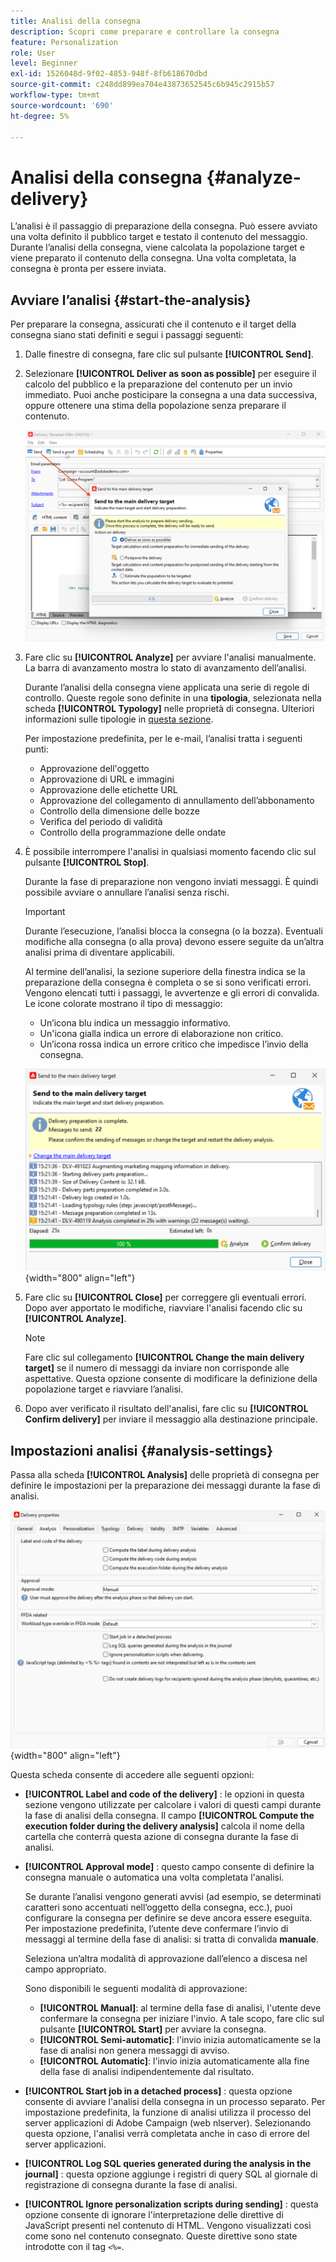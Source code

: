 ```yaml
---
title: Analisi della consegna
description: Scopri come preparare e controllare la consegna
feature: Personalization
role: User
level: Beginner
exl-id: 1526048d-9f02-4853-948f-8fb618670dbd
source-git-commit: c248dd899ea704e43873652545c6b945c2915b57
workflow-type: tm+mt
source-wordcount: '690'
ht-degree: 5%

---
```


# Analisi della consegna {#analyze-delivery}

L’analisi è il passaggio di preparazione della consegna. Può essere avviato una volta definito il pubblico target e testato il contenuto del messaggio. Durante l’analisi della consegna, viene calcolata la popolazione target e viene preparato il contenuto della consegna. Una volta completata, la consegna è pronta per essere inviata.

## Avviare l’analisi {#start-the-analysis}

Per preparare la consegna, assicurati che il contenuto e il target della consegna siano stati definiti e segui i passaggi seguenti:

1. Dalle finestre di consegna, fare clic sul pulsante **[!UICONTROL Send]**.
1. Selezionare **[!UICONTROL Deliver as soon as possible]** per eseguire il calcolo del pubblico e la preparazione del contenuto per un invio immediato. Puoi anche posticipare la consegna a una data successiva, oppure ottenere una stima della popolazione senza preparare il contenuto.

   ![](assets/delivery-analysis-start.png)

1. Fare clic su **[!UICONTROL Analyze]** per avviare l&#39;analisi manualmente. La barra di avanzamento mostra lo stato di avanzamento dell’analisi.

   Durante l’analisi della consegna viene applicata una serie di regole di controllo. Queste regole sono definite in una **tipologia**, selezionata nella scheda **[!UICONTROL Typology]** nelle proprietà di consegna. Ulteriori informazioni sulle tipologie in [questa sezione](../../automation/campaign-opt/campaign-typologies.md).

   Per impostazione predefinita, per le e-mail, l’analisi tratta i seguenti punti:

   * Approvazione dell&#39;oggetto
   * Approvazione di URL e immagini
   * Approvazione delle etichette URL
   * Approvazione del collegamento di annullamento dell’abbonamento
   * Controllo della dimensione delle bozze
   * Verifica del periodo di validità
   * Controllo della programmazione delle ondate


1. È possibile interrompere l&#39;analisi in qualsiasi momento facendo clic sul pulsante **[!UICONTROL Stop]**.

   Durante la fase di preparazione non vengono inviati messaggi. È quindi possibile avviare o annullare l’analisi senza rischi.

   >[!IMPORTANT]
   >
   >Durante l’esecuzione, l’analisi blocca la consegna (o la bozza). Eventuali modifiche alla consegna (o alla prova) devono essere seguite da un’altra analisi prima di diventare applicabili.

   Al termine dell’analisi, la sezione superiore della finestra indica se la preparazione della consegna è completa o se si sono verificati errori. Vengono elencati tutti i passaggi, le avvertenze e gli errori di convalida. Le icone colorate mostrano il tipo di messaggio:

   * Un’icona blu indica un messaggio informativo.
   * Un&#39;icona gialla indica un errore di elaborazione non critico.
   * Un’icona rossa indica un errore critico che impedisce l’invio della consegna.

   ![](assets/delivery-analysis-results.png){width="800" align="left"}

1. Fare clic su **[!UICONTROL Close]** per correggere gli eventuali errori. Dopo aver apportato le modifiche, riavviare l&#39;analisi facendo clic su **[!UICONTROL Analyze]**.

   >[!NOTE]
   >
   >Fare clic sul collegamento **[!UICONTROL Change the main delivery target]** se il numero di messaggi da inviare non corrisponde alle aspettative. Questa opzione consente di modificare la definizione della popolazione target e riavviare l’analisi.
   >

1. Dopo aver verificato il risultato dell&#39;analisi, fare clic su **[!UICONTROL Confirm delivery]** per inviare il messaggio alla destinazione principale.


## Impostazioni analisi {#analysis-settings}

Passa alla scheda **[!UICONTROL Analysis]** delle proprietà di consegna per definire le impostazioni per la preparazione dei messaggi durante la fase di analisi.

![](assets/delivery-properties-analysis-tab.png){width="800" align="left"}

Questa scheda consente di accedere alle seguenti opzioni:

* **[!UICONTROL Label and code of the delivery]** : le opzioni in questa sezione vengono utilizzate per calcolare i valori di questi campi durante la fase di analisi della consegna. Il campo **[!UICONTROL Compute the execution folder during the delivery analysis]** calcola il nome della cartella che conterrà questa azione di consegna durante la fase di analisi.

* **[!UICONTROL Approval mode]** : questo campo consente di definire la consegna manuale o automatica una volta completata l&#39;analisi.

  Se durante l’analisi vengono generati avvisi (ad esempio, se determinati caratteri sono accentuati nell’oggetto della consegna, ecc.), puoi configurare la consegna per definire se deve ancora essere eseguita. Per impostazione predefinita, l’utente deve confermare l’invio di messaggi al termine della fase di analisi: si tratta di convalida **manuale**.

  Seleziona un’altra modalità di approvazione dall’elenco a discesa nel campo appropriato.

  Sono disponibili le seguenti modalità di approvazione:

   * **[!UICONTROL Manual]**: al termine della fase di analisi, l&#39;utente deve confermare la consegna per iniziare l&#39;invio. A tale scopo, fare clic sul pulsante **[!UICONTROL Start]** per avviare la consegna.
   * **[!UICONTROL Semi-automatic]**: l&#39;invio inizia automaticamente se la fase di analisi non genera messaggi di avviso.
   * **[!UICONTROL Automatic]**: l&#39;invio inizia automaticamente alla fine della fase di analisi indipendentemente dal risultato.

* **[!UICONTROL Start job in a detached process]** : questa opzione consente di avviare l&#39;analisi della consegna in un processo separato. Per impostazione predefinita, la funzione di analisi utilizza il processo del server applicazioni di Adobe Campaign (web nlserver). Selezionando questa opzione, l&#39;analisi verrà completata anche in caso di errore del server applicazioni.
* **[!UICONTROL Log SQL queries generated during the analysis in the journal]** : questa opzione aggiunge i registri di query SQL al giornale di registrazione di consegna durante la fase di analisi.
* **[!UICONTROL Ignore personalization scripts during sending]** : questa opzione consente di ignorare l&#39;interpretazione delle direttive di JavaScript presenti nel contenuto di HTML. Vengono visualizzati così come sono nel contenuto consegnato. Queste direttive sono state introdotte con il tag `<%=`.

